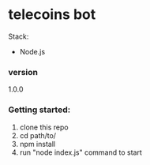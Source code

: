 # telecoins bot

Stack: 
  - Node.js 

### version
1.0.0

### Getting started:

1. clone this repo
2. cd path/to/
4. npm install
5. run "node index.js" command to start